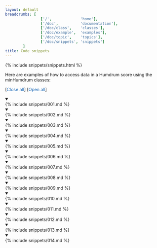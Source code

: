 ```yaml
---
layout: default
breadcrumbs: [
                ['/',             'home'],
                ['/doc',          'documentation'],
                ['/doc/class',    'classes'],
                ['/doc/example',  'examples'],
                ['/doc/topic',    'topics'],
                ['/doc/snippets', 'snippets']
        ]
title: Code snippets
---
```


{% include snippets/snippets.html %}

Here are examples of how to access data in a Humdrum score using the
minHumdrum classes:

[<span style="cursor:pointer; color:#1e6bb8;" onclick="closeAllSnippets()">Close all</span>]
[<span style="cursor:pointer; color:#1e6bb8;" onclick="openAllSnippets()">Open all</span>]

<details open class="snippet-001">
<summary></summary>
{% include snippets/001.md %}
</details>

<details open class="snippet-002">
<summary></summary>
{% include snippets/002.md %}
</details>

<details open class="snippet-003">
<summary></summary>
{% include snippets/003.md %}
</details>

<details open class="snippet-004">
<summary></summary>
{% include snippets/004.md %}
</details>

<details open class="snippet-005">
<summary></summary>
{% include snippets/005.md %}
</details>

<details open class="snippet-006">
<summary></summary>
{% include snippets/006.md %}
</details>

<details open class="snippet-007">
<summary></summary>
{% include snippets/007.md %}
</details>

<details open class="snippet-008">
<summary></summary>
{% include snippets/008.md %}
</details>

<details open class="snippet-009">
<summary></summary>
{% include snippets/009.md %}
</details>

<details open class="snippet-010">
<summary></summary>
{% include snippets/010.md %}
</details>

<details open class="snippet-011">
<summary></summary>
{% include snippets/011.md %}
</details>

<details open class="snippet-012">
<summary></summary>
{% include snippets/012.md %}
</details>

<details open class="snippet-013">
<summary></summary>
{% include snippets/013.md %}
</details>

<details open class="snippet-014">
<summary></summary>
{% include snippets/014.md %}
</details>



